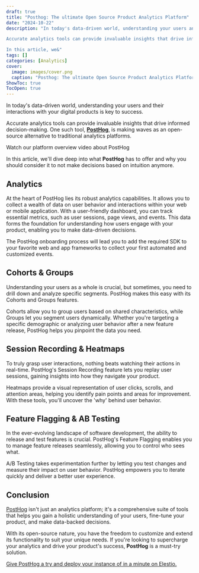 ```yaml
---
draft: true
title: "Posthog: The ultimate Open Source Product Analytics Platform"
date: "2024-10-22"
description: "In today's data-driven world, understanding your users and their interactions with your digital products is key to success.

Accurate analytics tools can provide invaluable insights that drive informed decision-making. One such tool, PostHog, is making waves as an open-source alternative to traditional analytics platforms.

In this article, we&"
tags: []
categories: [Analytics]
cover:
  image: images/cover.png
  caption: "Posthog: The ultimate Open Source Product Analytics Platform"
ShowToc: true
TocOpen: true
---
```



In today's data\-driven world, understanding your users and their interactions with your digital products is key to success. 

Accurate analytics tools can provide invaluable insights that drive informed decision\-making. One such tool, [**PostHog**](https://elest.io/open-source/posthog?ref=blog.elest.io), is making waves as an open\-source alternative to traditional analytics platforms. 



Watch our platform overview video about PostHog



In this article, we'll dive deep into what **PostHog** has to offer and why you should consider it to not make decisions based on intuition anymore.

## Analytics

At the heart of PostHog lies its robust analytics capabilities. It allows you to collect a wealth of data on user behavior and interactions within your web or mobile application. With a user\-friendly dashboard, you can track essential metrics, such as user sessions, page views, and events. This data forms the foundation for understanding how users engage with your product, enabling you to make data\-driven decisions.

The PostHog onboarding process will lead you to add the required SDK to your favorite web and app frameworks to collect your first automated and customized events.

## Cohorts \& Groups

Understanding your users as a whole is crucial, but sometimes, you need to drill down and analyze specific segments. PostHog makes this easy with its Cohorts and Groups features. 

Cohorts allow you to group users based on shared characteristics, while Groups let you segment users dynamically. Whether you're targeting a specific demographic or analyzing user behavior after a new feature release, PostHog helps you pinpoint the data you need.

## Session Recording \& Heatmaps

To truly grasp user interactions, nothing beats watching their actions in real\-time. PostHog's Session Recording feature lets you replay user sessions, gaining insights into how they navigate your product. 

Heatmaps provide a visual representation of user clicks, scrolls, and attention areas, helping you identify pain points and areas for improvement. With these tools, you'll uncover the 'why' behind user behavior.

## Feature Flagging \& AB Testing

In the ever\-evolving landscape of software development, the ability to release and test features is crucial. PostHog's Feature Flagging enables you to manage feature releases seamlessly, allowing you to control who sees what. 

A/B Testing takes experimentation further by letting you test changes and measure their impact on user behavior. PostHog empowers you to iterate quickly and deliver a better user experience.

## Conclusion

[PostHog](https://elest.io/open-source/posthog?ref=blog.elest.io) isn't just an analytics platform; it's a comprehensive suite of tools that helps you gain a holistic understanding of your users, fine\-tune your product, and make data\-backed decisions. 

With its open\-source nature, you have the freedom to customize and extend its functionality to suit your unique needs. If you're looking to supercharge your analytics and drive your product's success, **PostHog** is a must\-try solution.

[Give PostHog a try and deploy your instance of in a minute on Elestio.](https://elest.io/open-source/posthog?ref=blog.elest.io)




